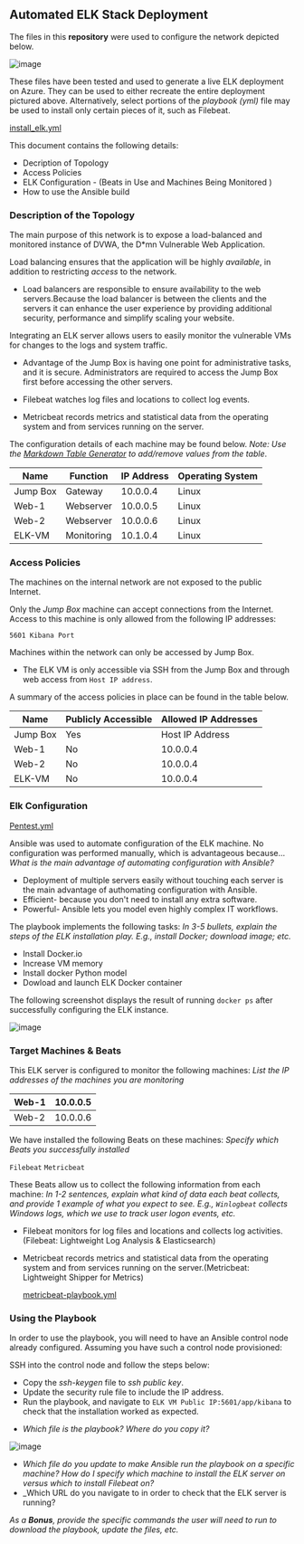 ## Automated ELK Stack Deployment

The files in this **repository** were used to configure the network depicted below.

![image](https://user-images.githubusercontent.com/91572862/135367918-e34d6d22-c2c9-4f3c-bc20-1935c5193371.png)





These files have been tested and used to generate a live ELK deployment on Azure. They can be used to either recreate the entire deployment pictured above. Alternatively, select portions of the *playbook (yml)* file may be used to install only certain pieces of it, such as Filebeat.

 
 

  [install_elk.yml](https://github.com/BaibaSisco/Week13Homework-Elk/blob/main/Ansible/install-elk.yml)
  
This document contains the following details:
* Decription of Topology
* Access Policies
* ELK Configuration - (Beats in Use and Machines Being Monitored )
* How to use the Ansible build 

 

### Description of the Topology

The main purpose of this network is to expose a load-balanced and monitored instance of DVWA, the D*mn Vulnerable Web Application.

Load balancing ensures that the application will be highly *available*, in addition to restricting *access* to the network.

* Load balancers are responsible to ensure availability to the web servers.Because the load balancer is between the clients and the servers it can enhance the user experience by providing additional security, performance and simplify scaling your website. 

Integrating an ELK server allows users to easily monitor the vulnerable VMs for changes to the logs and system traffic.



* Advantage of the Jump Box is having one point for administrative tasks, and it is secure.
Administrators are required to access the Jump Box first before accessing the other servers.



* Filebeat watches log files and locations to collect log events.

* Metricbeat records metrics and statistical data from the operating system and from services running on the server.


The configuration details of each machine may be found below.
_Note: Use the [Markdown Table Generator](http://www.tablesgenerator.com/markdown_tables) to add/remove values from the table_.



| Name     | Function   | IP Address | Operating System |
|----------|----------  |------------|------------------|
| Jump Box | Gateway    | 10.0.0.4   | Linux            |
| Web-1    | Webserver  | 10.0.0.5   | Linux            |
| Web-2    | Webserver  | 10.0.0.6   | Linux            |
| ELK-VM   | Monitoring | 10.1.0.4   | Linux            |

### Access Policies

The machines on the internal network are not exposed to the public Internet. 

Only the *Jump Box* machine can accept connections from the Internet. Access to this machine is only allowed from the following IP addresses:

`5601 Kibana Port` 

Machines within the network can only be accessed by Jump Box.

* The ELK VM is only accessible via SSH from the Jump Box and through web access from `Host IP address`. 

A summary of the access policies in place can be found in the table below.

| Name     | Publicly Accessible | Allowed IP Addresses |
|----------|---------------------|----------------------|
| Jump Box | Yes                 | Host IP Address      |
| Web-1    | No                  | 10.0.0.4             |
| Web-2    | No                  | 10.0.0.4             |
| ELK-VM   | No                  | 10.0.0.4             |           


### Elk Configuration

[Pentest.yml](https://github.com/BaibaSisco/Week13Homework-Elk/blob/main/Ansible/Pentest.yml)

      


Ansible was used to automate configuration of the ELK machine. No configuration was performed manually, which is advantageous because...
 *What is the main advantage of automating configuration with Ansible?*

* Deployment of multiple servers easily without touching each server is the main advantage of authomating configuration with Ansible.
* Efficient- because you don't need to install any extra software. 
* Powerful- Ansible lets you model even highly complex IT workflows.

The playbook implements the following tasks:
*In 3-5 bullets, explain the steps of the ELK installation play. E.g., install Docker; download image; etc.*

 * Install Docker.io
 * Increase VM memory
 * Install docker Python model
 * Dowload and launch ELK Docker container 

The following screenshot displays the result of running `docker ps` after successfully configuring the ELK instance.

![image](https://user-images.githubusercontent.com/91572862/135363520-37872270-de5c-472b-9cf6-3f36f7b81ad4.png)



### Target Machines & Beats
This ELK server is configured to monitor the following machines:
*List the IP addresses of the machines you are monitoring*

| Web-1 | 10.0.0.5 |
|-------|----------|
| Web-2 | 10.0.0.6 |



We have installed the following Beats on these machines:
*Specify which Beats you successfully installed*

`Filebeat`
`Metricbeat`

These Beats allow us to collect the following information from each machine:
*In 1-2 sentences, explain what kind of data each beat collects, and provide 1 example of what you expect to see. E.g., `Winlogbeat` collects Windows logs, which we use to track user logon events, etc.*

* Filebeat monitors for log files and locations and collects log activities.(Filebeat: Lightweight Log Analysis & Elasticsearch)

* Metricbeat records metrics and statistical data from the operating system and from services running on the server.(Metricbeat: Lightweight Shipper for Metrics)
  
  [metricbeat-playbook.yml](https://github.com/BaibaSisco/Week13Homework-Elk/blame/main/Ansible/Metricbeat-Playbook.yml)
  
  

### Using the Playbook

In order to use the playbook, you will need to have an Ansible control node already configured. Assuming you have such a control node provisioned: 

SSH into the control node and follow the steps below:
* Copy the *ssh-keygen* file to *ssh public key*.
* Update the security rule file to include the IP address.
* Run the playbook, and navigate to `ELK VM Public IP:5601/app/kibana` to check that the installation worked as expected.


- _Which file is the playbook? Where do you copy it?_

![image](https://user-images.githubusercontent.com/91572862/135545712-25adf66a-2ebb-4bea-ab48-dac9b545c569.png)

 
 
- _Which file do you update to make Ansible run the playbook on a specific machine? How do I specify which machine to install the ELK server on versus which to install Filebeat on?_
- _Which URL do you navigate to in order to check that the ELK server is running?

_As a **Bonus**, provide the specific commands the user will need to run to download the playbook, update the files, etc._

